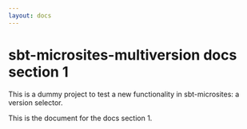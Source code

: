 ```yaml
---
layout: docs
---
```


# sbt-microsites-multiversion docs section 1

This is a dummy project to test a new functionality in sbt-microsites: a version selector.

This is the document for the docs section 1.
